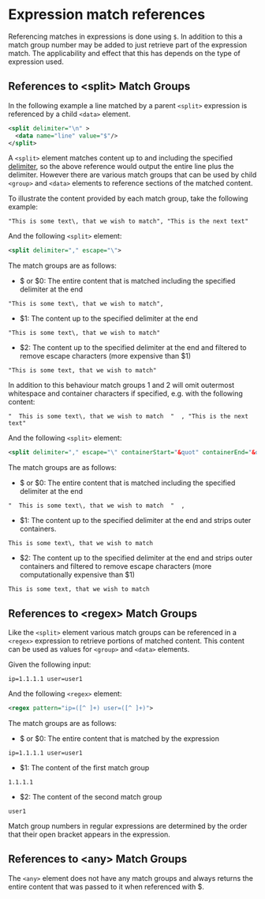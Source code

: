 # Expression match references

Referencing matches in expressions is done using `$`. In addition to this a match group number may be added to just retrieve part of the expression match. The applicability and effect that this has depends on the type of expression used.

## <a id="sec_3_1_1"></a>References to &lt;split&gt; Match Groups

In the following example a line matched by a parent `<split>` expression is referenced by a child `<data>` element.

```xml
<split delimiter="\n" >
  <data name="line" value="$"/>
</split>
```

A `<split>` element matches content up to and including the specified [delimiter](2-2-expressions.md#sec_2_2_1_1_2), so the above reference would output the entire line plus the delimiter. However there are various match groups that can be used by child `<group>` and `<data>` elements to reference sections of the matched content.

To illustrate the content provided by each match group, take the following example:

```
"This is some text\, that we wish to match", "This is the next text"
```

And the following `<split>` element:

```xml
<split delimiter="," escape="\">
```

The match groups are as follows:

* $ or $0: The entire content that is matched including the specified delimiter at the end

`"This is some text\, that we wish to match",`

* $1: The content up to the specified delimiter at the end

`"This is some text\, that we wish to match"`

* $2: The content up to the specified delimiter at the end and filtered to remove escape characters (more expensive than $1)

`"This is some text, that we wish to match"`

In addition to this behaviour match groups 1 and 2 will omit outermost whitespace and container characters if specified, e.g. with the following content:

```
"  This is some text\, that we wish to match  "  , "This is the next text"
```

And the following `<split>` element:

```xml
<split delimiter="," escape="\" containerStart="&quot" containerEnd="&quot">
```

The match groups are as follows:

* $ or $0: The entire content that is matched including the specified delimiter at the end

`"  This is some text\, that we wish to match  "  ,`

* $1: The content up to the specified delimiter at the end and strips outer containers.

`This is some text\, that we wish to match`

* $2: The content up to the specified delimiter at the end and strips outer containers and filtered to remove escape characters (more computationally expensive than $1)

`This is some text, that we wish to match`

## <a id="sec_3_1_2"></a>References to &lt;regex&gt; Match Groups

Like the `<split>` element various match groups can be referenced in a `<regex>` expression to retrieve portions of matched content. This content can be used as values for `<group>` and `<data>` elements.

Given the following input:

```
ip=1.1.1.1 user=user1
```

And the following `<regex>` element:

```xml
<regex pattern="ip=([^ ]+) user=([^ ]+)">
```

The match groups are as follows:

* $ or $0: The entire content that is matched by the expression

`ip=1.1.1.1 user=user1`

* $1: The content of the first match group

`1.1.1.1`

* $2: The content of the second match group

`user1`

Match group numbers in regular expressions are determined by the order that their open bracket appears in the expression.

## <a id="sec_3_1_3"></a>References to &lt;any&gt; Match Groups

The `<any>` element does not have any match groups and always returns the entire content that was passed to it when referenced with $.